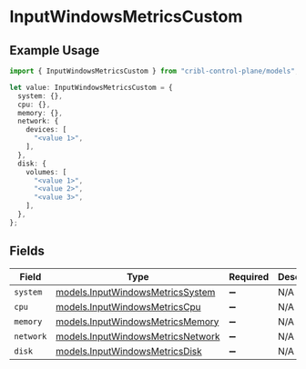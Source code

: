# InputWindowsMetricsCustom

## Example Usage

```typescript
import { InputWindowsMetricsCustom } from "cribl-control-plane/models";

let value: InputWindowsMetricsCustom = {
  system: {},
  cpu: {},
  memory: {},
  network: {
    devices: [
      "<value 1>",
    ],
  },
  disk: {
    volumes: [
      "<value 1>",
      "<value 2>",
      "<value 3>",
    ],
  },
};
```

## Fields

| Field                                                                        | Type                                                                         | Required                                                                     | Description                                                                  |
| ---------------------------------------------------------------------------- | ---------------------------------------------------------------------------- | ---------------------------------------------------------------------------- | ---------------------------------------------------------------------------- |
| `system`                                                                     | [models.InputWindowsMetricsSystem](../models/inputwindowsmetricssystem.md)   | :heavy_minus_sign:                                                           | N/A                                                                          |
| `cpu`                                                                        | [models.InputWindowsMetricsCpu](../models/inputwindowsmetricscpu.md)         | :heavy_minus_sign:                                                           | N/A                                                                          |
| `memory`                                                                     | [models.InputWindowsMetricsMemory](../models/inputwindowsmetricsmemory.md)   | :heavy_minus_sign:                                                           | N/A                                                                          |
| `network`                                                                    | [models.InputWindowsMetricsNetwork](../models/inputwindowsmetricsnetwork.md) | :heavy_minus_sign:                                                           | N/A                                                                          |
| `disk`                                                                       | [models.InputWindowsMetricsDisk](../models/inputwindowsmetricsdisk.md)       | :heavy_minus_sign:                                                           | N/A                                                                          |